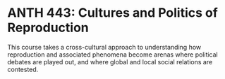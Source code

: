 # ANTH 443: Cultures and Politics of Reproduction

This course takes a cross-cultural approach to understanding how reproduction and associated phenomena become arenas where political debates are played out, and where global and local social relations are contested.